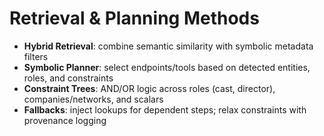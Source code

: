 # Retrieval & Planning Methods

- **Hybrid Retrieval**: combine semantic similarity with symbolic metadata filters
- **Symbolic Planner**: select endpoints/tools based on detected entities, roles, and constraints
- **Constraint Trees**: AND/OR logic across roles (cast, director), companies/networks, and scalars
- **Fallbacks**: inject lookups for dependent steps; relax constraints with provenance logging
